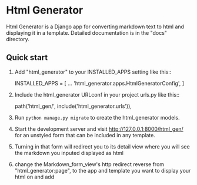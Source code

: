 
Html Generator
=====

Html Generator is a Django app for converting markdown text to html and displaying it in a template.
Detailed documentation is in the "docs" directory.

Quick start
-----------

1. Add "html_generator" to your INSTALLED_APPS setting like this::

    INSTALLED_APPS = [
        ...
        'html_generator.apps.HtmlGeneratorConfig',
    ]

2. Include the html_generator URLconf in your project urls.py like this::

    path('html_gen/', include('html_generator.urls')),

3. Run ``python manage.py migrate`` to create the html_generator models.

4. Start the development server and visit http://127.0.0.1:8000/html_gen/ for an unstyled form that can be included in any template.

5. Turning in that form will redirect you to its detail view where you will see the markdown you inputed displayed as html

6. change the Markdown_form_view's http redirect reverse from "html_generator:page", to the app and template you want to display your html on and add 
